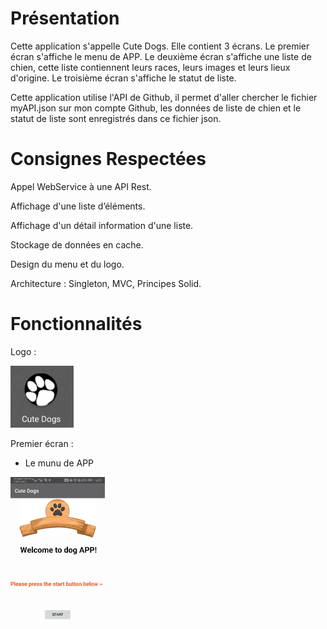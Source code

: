 # Présentation

Cette application s'appelle Cute Dogs. Elle contient 3 écrans. Le premier écran s'affiche le menu de APP. Le deuxième écran s'affiche une liste de chien, cette liste contiennent leurs races, leurs images et leurs lieux d'origine. Le troisième écran s'affiche le statut de liste.

Cette application utilise l'API de Github, il permet d'aller chercher le fichier myAPI.json sur mon compte Github, les données de liste de chien et le statut de liste sont enregistrés dans ce fichier json.


# Consignes Respectées

Appel WebService à une API Rest.

Affichage d'une liste d’éléments.

Affichage d'un détail information d'une liste.

Stockage de données en cache.

Design du menu et du logo.

Architecture : Singleton, MVC, Principes Solid.


# Fonctionnalités

Logo :

<img src="https://github.com/Houyu0926/Project_Houyu/blob/master/images_app/logo.png" width="20%" height="20%">


Premier écran :

- Le munu de APP

<img src="https://github.com/Houyu0926/Project_Houyu/blob/master/images_app/premier_ecran_1.png" width="30%" height="30%">

